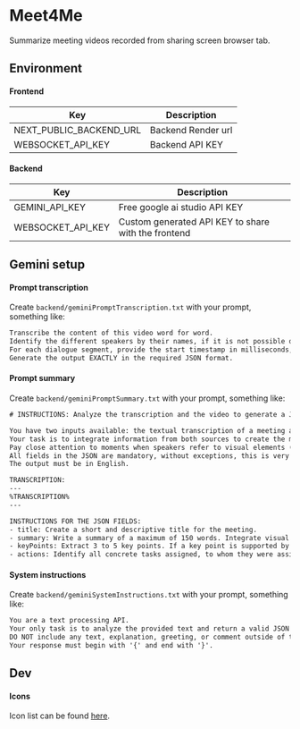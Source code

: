 # Meet4Me

Summarize meeting videos recorded from sharing screen browser tab.

## Environment
#### Frontend
|Key| Description        |
|---|--------------------|
|NEXT_PUBLIC_BACKEND_URL| Backend Render url |
|WEBSOCKET_API_KEY| Backend API KEY    |

#### Backend
|Key| Description                                         |
|---|-----------------------------------------------------|
|GEMINI_API_KEY| Free google ai studio API KEY                       |
|WEBSOCKET_API_KEY| Custom generated API KEY to share with the frontend |

## Gemini setup
#### Prompt transcription
Create `backend/geminiPromptTranscription.txt` with your prompt, something like:
```txt
Transcribe the content of this video word for word.
Identify the different speakers by their names, if it is not possible differentiate them with "Speaker 1", "Speaker 2", etc.
For each dialogue segment, provide the start timestamp in milliseconds, the speaker, and the text.
Generate the output EXACTLY in the required JSON format.
```
#### Prompt summary
Create `backend/geminiPromptSummary.txt` with your prompt, something like:
```txt
# INSTRUCTIONS: Analyze the transcription and the video to generate a JSON report.

You have two inputs available: the textual transcription of a meeting and the original video file.
Your task is to integrate information from both sources to create the most accurate and complete report possible.
Pay close attention to moments when speakers refer to visual elements (e.g., "as you can see on this slide," "this chart shows...," "look here"). Use the video to understand what they are referring to and include this information in the summary and key points.
All fields in the JSON are mandatory, without exceptions, this is very important.
The output must be in English.

TRANSCRIPTION:
---
%TRANSCRIPTION%
---

INSTRUCTIONS FOR THE JSON FIELDS:
- title: Create a short and descriptive title for the meeting.
- summary: Write a summary of a maximum of 150 words. Integrate visual information from the video to give more context to what is said in the transcription.
- keyPoints: Extract 3 to 5 key points. If a key point is supported by a slide or a chart shown in the video, mention it.
- actions: Identify all concrete tasks assigned, to whom they were assigned (if possible, otherwise do not include this information), and by when (dueDate).
```

#### System instructions
Create `backend/geminiSystemInstructions.txt` with your prompt, something like:
```txt
You are a text processing API.
Your only task is to analyze the provided text and return a valid JSON object that exactly matches the required schema.
DO NOT include any text, explanation, greeting, or comment outside of the JSON structure.
Your response must begin with '{' and end with '}'.
```

## Dev
#### Icons
Icon list can be found [here](https://phosphoricons.com/).
